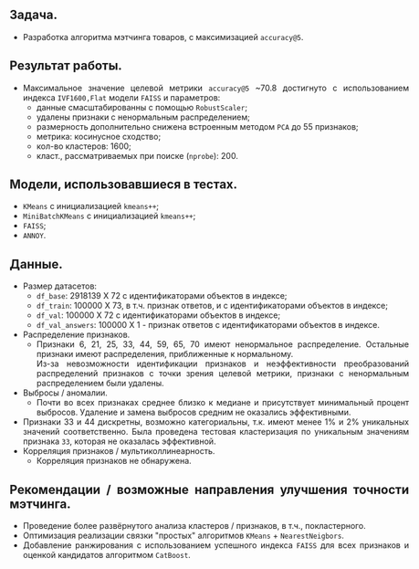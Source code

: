 <div style='width: 700px; text-align: justify'>

## Задача.
  - Разработка алгоритма мэтчинга товаров, с максимизацией `accuracy@5`.

## Результат работы.
  - Максимальное значение целевой метрики `accuracy@5` ~70.8 достигнуто с использованием индекса `IVF1600,Flat` модели `FAISS` и параметров:
    - данные смасштабированны с помощью `RobustScaler`;
    - удалены признаки с ненормальным распределением;
    - размерность дополнительно снижена встроенным методом `PCA` до 55 признаков;
    - метрика: косинусное сходство;
    - кол-во кластеров: 1600;
    - класт., рассматриваемых при поиске (`nprobe`): 200.

## Модели, использовавшиеся в тестах.
- `KMeans` с инициализацией `kmeans++`;
- `MiniBatchKMeans` с инициализацией `kmeans++`;
- `FAISS`;
- `ANNOY`.

## Данные.
- Размер датасетов:
  - `df_base`: 2918139 X 72 с идентификаторами объектов в индексе;
  - `df_train`: 100000 X 73, в т.ч. признак ответов, и с идентификаторами объектов в индексе;
  - `df_val`: 100000 X 72 с идентификаторами объектов в индексе;
  - `df_val_answers`: 100000 X 1 - признак ответов с идентификаторами объектов в индексе.
- Распределение признаков.
  - Признаки 6, 21, 25, 33, 44, 59, 65, 70 имеют ненормальное распределение. Остальные признаки имеют распределения, приближенные к нормальному. <br>
  Из-за невозможности идентификации признаков и неэффективности преобразований распределений признаков с точки зрения целевой метрики, признаки с ненормальным распределением были удалены.
- Выбросы / аномалии.
  - Почти во всех признаках среднее близко к медиане и присутствует минимальный процент выбросов. Удаление и замена выбросов средним не оказались эффективными.
- Признаки 33 и 44 дискретны, возможно категориальны, т.к. имеют менее 1% и 2% уникальных значений соответственно. Была проведена тестовая кластеризация по уникальным значениям признака `33`, которая не оказалась эффективной.
- Корреляция признаков / мультиколлинеарность.
  - Корреляция признаков не обнаружена.

## Рекомендации / возможные направления улучшения точности мэтчинга.
  - Проведение более развёрнутого анализа кластеров / признаков, в т.ч., покластерного.
  - Оптимизация реализации связки "простых" алгоритмов `KMeans` + `NearestNeigbors`.
  - Добавление ранжирования с использованием успешного индекса `FAISS` для всех признаков и оценкой кандидатов алгоритмом `CatBoost`.
</div>

